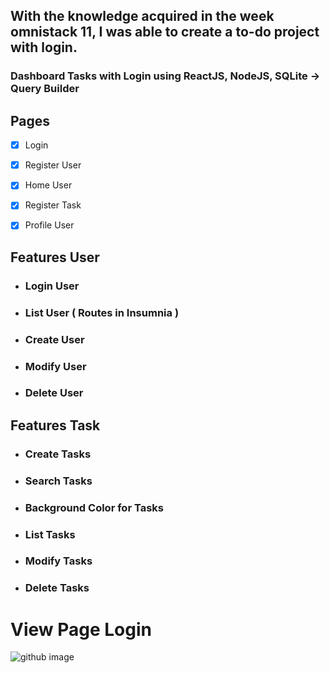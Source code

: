 ## With the knowledge acquired in the week omnistack 11, I was able to create a to-do project with login.

### Dashboard Tasks with Login using ReactJS, NodeJS, SQLite -> Query Builder

## Pages
- [x] Login

- [x] Register User

- [x] Home User

- [x] Register Task

- [x] Profile User

## Features User

- ### Login User

- ### List User ( Routes in Insumnia )

- ### Create User

- ### Modify User

- ### Delete User

## Features Task

- ### Create Tasks

- ### Search Tasks 

- ### Background Color for Tasks

- ### List Tasks 

- ### Modify Tasks 

- ### Delete Tasks 

# View Page Login

![github image](https://user-images.githubusercontent.com/58139815/78416739-79e02900-7601-11ea-9f4a-8bda397ab6c9.PNG)

